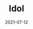 ---
title: Idol
parent: Analog
description: Acrylic paint and paint marker on cardboard
date: 2021-07-12
tags: [ 'analog', 'figures', 'painting', 'trans', 'plants' ]
layout: layouts/artPage.njk
permalink: "art/{{ parent | slug }}/{{ title | slug }}/"
imageName: IMG_20200802_0002.jpg
hasImage: True
public: True
---